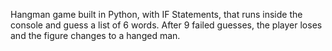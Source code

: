 Hangman game built in Python, with IF Statements, that runs inside the console and guess a list of 6 words. After 9 failed guesses, the player loses and the figure changes to a hanged man.